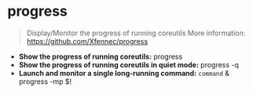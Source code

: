 # progress
> Display/Monitor the progress of running coreutils
> More information: <https://github.com/Xfennec/progress>
- **Show the progress of running coreutils:**
progress
- **Show the progress of running coreutils in quiet mode:**
progress -q
- **Launch and monitor a single long-running command:**
`command` & progress -mp $!
